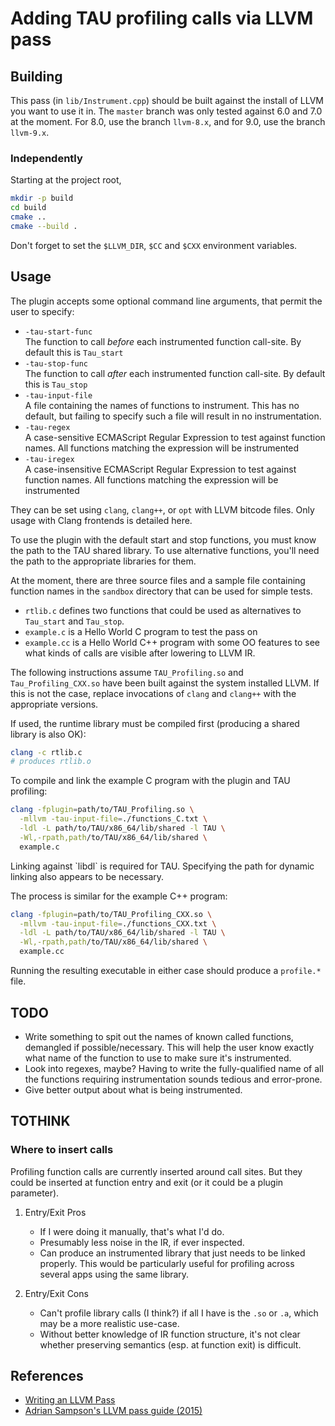 # Adding TAU profiling calls via LLVM pass

## Building

This pass (in `lib/Instrument.cpp`) should be built against the install of LLVM you want to use it in. The `master` branch was only tested against 6.0 and 7.0 at the moment. For 8.0, use the branch `llvm-8.x`, and for 9.0, use the branch `llvm-9.x`.

### Independently

Starting at the project root,

``` bash
mkdir -p build
cd build
cmake ..
cmake --build .
```

Don't forget to set the `$LLVM_DIR`, `$CC` and `$CXX` environment variables.

## Usage

The plugin accepts some optional command line arguments, that permit the
user to specify:

  - `-tau-start-func`  
    The function to call *before* each instrumented function call-site.
    By default this is `Tau_start`
  - `-tau-stop-func`  
    The function to call *after* each instrumented function call-site.
    By default this is `Tau_stop`
  - `-tau-input-file`  
    A file containing the names of functions to instrument. This has no
    default, but failing to specify such a file will result in no
    instrumentation.
  - `-tau-regex`  
    A case-sensitive ECMAScript Regular Expression to test against
    function names. All functions matching the expression will be
    instrumented
  - `-tau-iregex`  
    A case-insensitive ECMAScript Regular Expression to test against
    function names. All functions matching the expression will be
    instrumented

They can be set using `clang`, `clang++`, or `opt` with LLVM bitcode
files. Only usage with Clang frontends is detailed here.

To use the plugin with the default start and stop functions, you must
know the path to the TAU shared library. To use alternative functions,
you'll need the path to the appropriate libraries for them.

At the moment, there are three source files and a sample file containing
function names in the `sandbox` directory that can be used for simple
tests.

  - `rtlib.c` defines two functions that could be used as alternatives
    to `Tau_start` and `Tau_stop`.
  - `example.c` is a Hello World C program to test the pass on
  - `example.cc` is a Hello World C++ program with some OO features to
    see what kinds of calls are visible after lowering to LLVM IR.

The following instructions assume `TAU_Profiling.so` and
`Tau_Profiling_CXX.so` have been built against the system installed
LLVM. If this is not the case, replace invocations of `clang` and
`clang++` with the appropriate versions.

If used, the runtime library must be compiled first (producing a shared
library is also OK):

``` bash
clang -c rtlib.c
# produces rtlib.o
```

To compile and link the example C program with the plugin and TAU
profiling:

``` bash
clang -fplugin=path/to/TAU_Profiling.so \
  -mllvm -tau-input-file=./functions_C.txt \
  -ldl -L path/to/TAU/x86_64/lib/shared -l TAU \
  -Wl,-rpath,path/to/TAU/x86_64/lib/shared \
  example.c
```

Linking against \`libdl\` is required for TAU. Specifying the path for
dynamic linking also appears to be necessary.

The process is similar for the example C++ program:

``` bash
clang -fplugin=path/to/TAU_Profiling_CXX.so \
  -mllvm -tau-input-file=./functions_CXX.txt \
  -ldl -L path/to/TAU/x86_64/lib/shared -l TAU \
  -Wl,-rpath,path/to/TAU/x86_64/lib/shared \
  example.cc
```

Running the resulting executable in either case should produce a
`profile.*` file.

## <span class="todo TODO">TODO</span> 

  - Write something to spit out the names of known called functions,
    demangled if possible/necessary. This will help the user know
    exactly what name of the function to use to make sure it's
    instrumented.
  - Look into regexes, maybe? Having to write the fully-qualified name
    of all the functions requiring instrumentation sounds tedious and
    error-prone.
  - Give better output about what is being instrumented.

## TOTHINK

### Where to insert calls

Profiling function calls are currently inserted around call sites. But
they could be inserted at function entry and exit (or it could be a
plugin parameter).

1.  Entry/Exit Pros
    
      - If I were doing it manually, that's what I'd do.
      - Presumably less noise in the IR, if ever inspected.
      - Can produce an instrumented library that just needs to be linked
        properly. This would be particularly useful for profiling across
        several apps using the same library.

2.  Entry/Exit Cons
    
      - Can't profile library calls (I think?) if all I have is the
        `.so` or `.a`, which may be a more realistic use-case.
      - Without better knowledge of IR function structure, it's not
        clear whether preserving semantics (esp. at function exit) is
        difficult.

## References

  - [Writing an LLVM Pass](http://llvm.org/docs/WritingAnLLVMPass.html)
  - [Adrian Sampson's LLVM pass guide
    (2015)](https://www.cs.cornell.edu/~asampson/blog/llvm.html)
